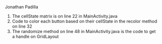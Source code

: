 Jonathan Padilla

1. The cellState matrix is on line 22 in MainActivity.java
2. Code to color each button based on their cellState in the recolor method on line 32
3. The randomize method on line 48 in MainActivity.java is the code to get a handle on GridLayout 